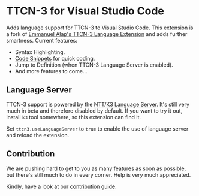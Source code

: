 # TTCN-3 for Visual Studio Code

Adds language support for TTCN-3 to Visual Studio Code. This extension is a fork
of [Emmanuel Alap's TTCN-3 Language Extension](https://github.com/ealap/vscode-language-ttcn)
and adds further smartness. Current features:

* Syntax Highlighting.
* [Code Snippets](https://github.com/nokia/vscode-ttcn3/blob/master/snippets/ttcn.tmSnippet.json) for quick coding.
* Jump to Definition (when TTCN-3 Language Server is enabled).
* And more features to come...


## Language Server

TTCN-3 support is powered by the [NTT/K3 Language Server](http://github.com/nokia/ntt).
It's still very much in beta and therefore disabled by default. If you want to
try it out, install `k3` tool somewhere, so this extension can find it.

Set `ttcn3.useLanguageServer` to `true` to enable the use of language server and
reload the extension.


## Contribution

We are pushing hard to get to you as many features as soon as possible, but
there's still much to do in every corner. Help is very much appreciated. 

Kindly, have a look at our [contribution guide](CONTRIBUTING.md).
